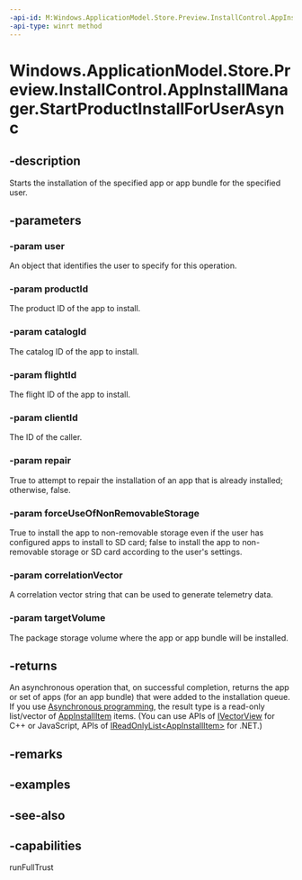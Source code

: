 ```yaml
---
-api-id: M:Windows.ApplicationModel.Store.Preview.InstallControl.AppInstallManager.StartProductInstallForUserAsync(Windows.System.User,System.String,System.String,System.String,System.String,System.Boolean,System.Boolean,System.String,Windows.Management.Deployment.PackageVolume)
-api-type: winrt method
---
```


<!-- Method syntax
public Windows.Foundation.IAsyncOperation<Windows.Foundation.Collections.IVectorView<Windows.ApplicationModel.Store.Preview.InstallControl.AppInstallItem>> StartProductInstallForUserAsync(Windows.System.User user, System.String productId, System.String catalogId, System.String flightId, System.String clientId, System.Boolean repair, System.Boolean forceUseOfNonRemovableStorage, System.String correlationVector, Windows.Management.Deployment.PackageVolume targetVolume)
-->

# Windows.ApplicationModel.Store.Preview.InstallControl.AppInstallManager.StartProductInstallForUserAsync

## -description
Starts the installation of the specified app or app bundle for the specified user.

## -parameters
### -param user
An object that identifies the user to specify for this operation.

### -param productId
The product ID of the app to install.

### -param catalogId
The catalog ID of the app to install.

### -param flightId
The flight ID of the app to install.

### -param clientId
The ID of the caller.

### -param repair
True to attempt to repair the installation of an app that is already installed; otherwise, false.

### -param forceUseOfNonRemovableStorage
True to install the app to non-removable storage even if the user has configured apps to install to SD card; false to install the app to non-removable storage or SD card according to the user's settings.

### -param correlationVector
A correlation vector string that can be used to generate telemetry data.

### -param targetVolume
The package storage volume where the app or app bundle will be installed.

## -returns
An asynchronous operation that, on successful completion, returns the app or set of apps (for an app bundle) that were added to the installation queue. If you use [Asynchronous programming](/windows/uwp/threading-async/asynchronous-programming-universal-windows-platform-apps), the result type is a read-only list/vector of [AppInstallItem](appinstallitem.md) items. (You can use APIs of [IVectorView<AppInstallItem>](../windows.foundation.collections/ivectorview_1.md) for C++ or JavaScript, APIs of [IReadOnlyList&lt;AppInstallItem&gt;](/dotnet/api/system.collections.generic.ireadonlylist-1?redirectedfrom=MSDN) for .NET.)

## -remarks

## -examples

## -see-also

## -capabilities
runFullTrust
